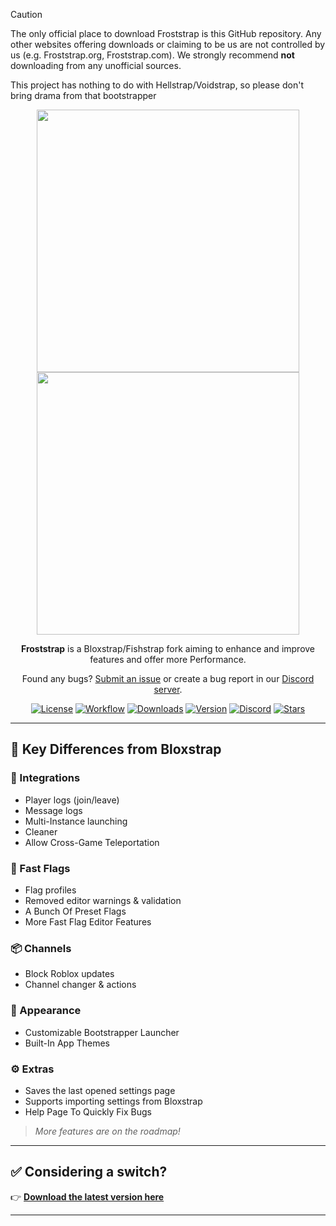 > [!CAUTION]
> The only official place to download Froststrap is this GitHub repository. Any other websites offering downloads or claiming to be us are not controlled by us (e.g. Froststrap.org, Froststrap.com). We strongly recommend **not** downloading from any unofficial sources.
>
> This project has nothing to do with Hellstrap/Voidstrap, so please don't bring drama from that bootstrapper

<p align="center">
    <img src="https://github.com/Meddsam/Froststrap/raw/main/Images/Bloxstrap-full-dark.png#gh-dark-mode-only" width="420">
    <img src="https://github.com/Meddsam/Froststrap/raw/main/Images/Bloxstrap-full-light.png#gh-light-mode-only" width="420">
</p>

<div align="center">

**Froststrap** is a Bloxstrap/Fishstrap fork aiming to enhance and improve features and offer more Performance.

Found any bugs? [Submit an issue](https://github.com/Meddsam/Froststrap/issues/new/choose) or create a bug report in our [Discord server](https://discord.gg/KdR9vpRcUN).

[![License][badge-repo-license]][repo-license]
[![Workflow][badge-repo-workflow]][repo-actions]
[![Downloads][badge-repo-downloads]][repo-releases]
[![Version][badge-repo-latest]][repo-latest]
[![Discord][badge-discord]][discord-invite]
[![Stars][badge-repo-stars]][repo-stargazer]

</div>

---

## 🔧 Key Differences from Bloxstrap

### 🧩 Integrations
- Player logs (join/leave)
- Message logs
- Multi-Instance launching
- Cleaner
- Allow Cross-Game Teleportation

### 🚩 Fast Flags
- Flag profiles
- Removed editor warnings & validation
- A Bunch Of Preset Flags
- More Fast Flag Editor Features

### 📦 Channels
- Block Roblox updates
- Channel changer & actions

### 🎨 Appearance
- Customizable Bootstrapper Launcher
- Built-In App Themes

### ⚙️ Extras
- Saves the last opened settings page
- Supports importing settings from Bloxstrap
- Help Page To Quickly Fix Bugs

> *More features are on the roadmap!*

---

## ✅ Considering a switch?
👉 [**Download the latest version here**][repo-latest]

---

<!-- Badge Definitions -->
[badge-repo-license]:    https://img.shields.io/github/license/Meddsam/Froststrap?style=flat-square
[badge-repo-workflow]:   https://img.shields.io/github/actions/workflow/status/Meddsam/Froststrap/ci-release.yml?branch=main&style=flat-square&label=builds
[badge-repo-downloads]:  https://img.shields.io/github/downloads/Meddsam/Froststrap/latest/total?style=flat-square&color=981bfe
[badge-repo-latest]:     https://img.shields.io/github/v/release/Meddsam/Froststrap?style=flat-square&color=7a39fb
[badge-repo-stars]:      https://img.shields.io/github/stars/Meddsam/Froststrap?style=flat-square&color=dd9900
[badge-discord]:         https://img.shields.io/discord/1364660238963179520?style=flat-square&logo=discord&logoColor=white&logoSize=auto&label=discord&color=4d3dff

[repo-license]:  https://github.com/Meddsam/Froststrap/blob/main/LICENSE
[repo-actions]:  https://github.com/Meddsam/Froststrap/actions
[repo-releases]: https://github.com/Meddsam/Froststrap/releases
[repo-latest]:   https://github.com/Meddsam/Froststrap/releases/latest
[repo-stargazer]:   https://github.com/Meddsam/Froststrap/stargazers

[discord-invite]:  https://discord.gg/KdR9vpRcUN

